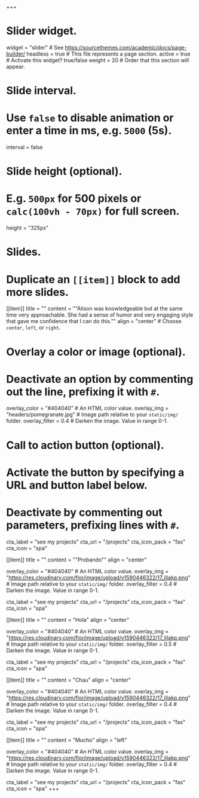+++
# Slider widget.
widget = "slider"  # See https://sourcethemes.com/academic/docs/page-builder/
headless = true  # This file represents a page section.
active = true  # Activate this widget? true/false
weight = 20  # Order that this section will appear.

# Slide interval.
# Use `false` to disable animation or enter a time in ms, e.g. `5000` (5s).
interval = false

# Slide height (optional).
# E.g. `500px` for 500 pixels or `calc(100vh - 70px)` for full screen.
height = "325px"

# Slides.
# Duplicate an `[[item]]` block to add more slides.
[[item]]
  title = ""
  content = "\"Alison was knowledgeable but at the same time very approachable. She had a sense of humor and very engaging style that gave me confidence that I can do this.\""
  align = "center"  # Choose `center`, `left`, or `right`.

  # Overlay a color or image (optional).
  #   Deactivate an option by commenting out the line, prefixing it with `#`.
  overlay_color = "#404040"  # An HTML color value.
  overlay_img = "headers/pomegranate.jpg"  # Image path relative to your `static/img/` folder.
  overlay_filter = 0.4  # Darken the image. Value in range 0-1.

  # Call to action button (optional).
  #   Activate the button by specifying a URL and button label below.
  #   Deactivate by commenting out parameters, prefixing lines with `#`.
  cta_label = "see my projects"
  cta_url = "/projects"
  cta_icon_pack = "fas"
  cta_icon = "spa"

 
[[item]]
  title = ""
  content = "\"Probando\""
  align = "center"

  overlay_color = "#404040"  # An HTML color value.
  overlay_img = "https://res.cloudinary.com/flor/image/upload/v1590446322/17_lilakp.png"  # Image path relative to your `static/img/` folder.
  overlay_filter = 0.4  # Darken the image. Value in range 0-1.

  cta_label = "see my projects"
  cta_url = "/projects"
  cta_icon_pack = "fas"
  cta_icon = "spa"
  

[[item]]
  title = ""
  content = "Hola"
  align = "center"

  overlay_color = "#404040"  # An HTML color value.
  overlay_img = "https://res.cloudinary.com/flor/image/upload/v1590446322/17_lilakp.png"  # Image path relative to your `static/img/` folder.
  overlay_filter = 0.5  # Darken the image. Value in range 0-1.

  cta_label = "see my projects"
  cta_url = "/projects"
  cta_icon_pack = "fas"
  cta_icon = "spa"
  
  
[[item]]
  title = ""
  content = "Chau"
  align = "center"

  overlay_color = "#404040"  # An HTML color value.
  overlay_img = "https://res.cloudinary.com/flor/image/upload/v1590446322/17_lilakp.png"  # Image path relative to your `static/img/` folder.
  overlay_filter = 0.4  # Darken the image. Value in range 0-1.

  cta_label = "see my projects"
  cta_url = "/projects"
  cta_icon_pack = "fas"
  cta_icon = "spa"
  
[[item]]
  title = ""
  content = "Mucho"
  align = "left"

  overlay_color = "#404040"  # An HTML color value.
  overlay_img = "https://res.cloudinary.com/flor/image/upload/v1590446322/17_lilakp.png"  # Image path relative to your `static/img/` folder.
  overlay_filter = 0.4  # Darken the image. Value in range 0-1.

  cta_label = "see my projects"
  cta_url = "/projects"
  cta_icon_pack = "fas"
  cta_icon = "spa"
+++
